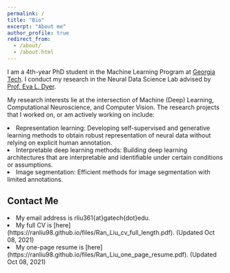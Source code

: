 ```yaml
---
permalink: /
title: "Bio"
excerpt: "About me"
author_profile: true
redirect_from: 
  - /about/
  - /about.html
---
```


I am a 4th-year PhD student in the Machine Learning Program at [Georgia Tech](https://ml.gatech.edu/). 
I conduct my research in the Neural Data Science Lab advised by [Prof. Eva L. Dyer](https://dyerlab.gatech.edu/).

My research interests lie at the intersection of Machine (Deep) Learning, Computational Neuroscience, and Computer Vision. 
The research projects that I worked on, or am actively working on include: 
<li> Representation learning: Developing self-supervised and generative learning methods to obtain robust representation of neural data without relying on explicit human annotation. </li>
<li> Interpretable deep learning methods: Building deep learning architectures that are interpretable and identifiable under certain conditions or assumptions. </li>
<li> Image segmentation: Efficient methods for image segmentation with limited annotations. </li>



Contact Me
------

<li> My email address is rliu361{at}gatech{dot}edu. </li>
<li> My full CV is [here](https://ranliu98.github.io/files/Ran_Liu_cv_full_length.pdf). (Updated Oct 08, 2021) </li>
<li> My one-page resume is [here](https://ranliu98.github.io/files/Ran_Liu_one_page_resume.pdf). (Updated Oct 08, 2021) </li>
